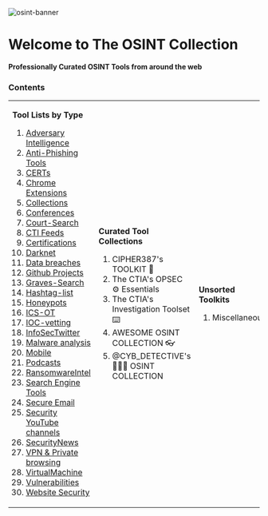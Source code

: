 
![osint-banner](https://github.com/chatala1/OSINT-KIT/assets/16328550/f2addaaf-c977-4b5a-8881-88c4081640ed)

# Welcome to The OSINT Collection
**Professionally Curated OSINT Tools from around the web**

### Contents

<table style="align-items:top;">
<tr>
<td>

**Tool Lists by Type** 

1. [Adversary Intelligence](/type/Adversary%20Intelligence.md) 
2. [Anti-Phishing Tools](/type/Anti-Phishing%20Tools.md) 
3. [CERTs](/type/CERTs.md) 
4. [Chrome Extensions](/type/Chrome%20Extensions.md) 
5. [Collections](/type/Collections.md) 
6. [Conferences](/type/Conferences.md) 
7. [Court-Search](/type/Court-Search.md) 
8. [CTI Feeds](/type/CTI%20Feeds.md) 
9. [Certifications](/type/Certifications.md) 
10. [Darknet](/type/Darknet.md) 
11. [Data breaches](/type/Data%20breaches.md) 
12. [Github Projects](/type/Github%20Projects.md) 
13. [Graves-Search](/type/Graves-Search.md) 
14. [Hashtag-list](/type/Hashtag-list.md) 
15. [Honeypots](/type/Honeypots.md) 
16. [ICS-OT](/type/ICS-OT.md) 
17. [IOC-vetting](/type/IOC-vetting.md) 
18. [InfoSecTwitter](/type/InfoSecTwitter.md) 
19. [Malware analysis](/type/Malware%20analysis.md) 
20. [Mobile](/type/Mobile.md) 
21. [Podcasts](/type/Podcasts.md) 
22. [RansomwareIntel](/type/RansomwareIntel.md) 
23. [Search Engine Tools](/type/Search%20Engine%20Tools.md) 
24. [Secure Email](/type/Secure%20Email.md) 
25. [Security YouTube channels](/type/Security%20YouTube%20channels.md) 
26. [SecurityNews](/type/SecurityNews.md) 
27. [VPN & Private browsing](/type/VPN%20%26%20Private%20browsing.md) 
28. [VirtualMachine](/type/VirtualMachine.md) 
29. [Vulnerabilities](/type/Vulnerabilities.md) 
30. [Website Security](/type/Website%20Security.md) 

</td>
<td>

**Curated Tool Collections** 

1. CIPHER387's TOOLKIT 👾
2. The CTIA's OPSEC ⚙️ Essentials
3. The CTIA's Investigation Toolset ⌨️
4. AWESOME OSINT COLLECTION 👓
5. @CYB_DETECTIVE's 🕵🏼‍♂️ OSINT COLLECTION

</td>
<td>

**Unsorted Toolkits**

1. Miscellaneous

</td>
</tr>
</table>
